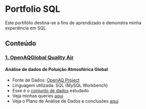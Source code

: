 # Portfolio SQL
Este portifólio destina-se a fins de aprendizado e demonstra minha experiência em SQL.

## Conteúdo
### [1. OpenAQGlobal Quality Air](./OpenAQ_Global_Quality_Air)
#### Análise de dados de Poluição Atmosférica Global
* Fonte de Dados: [OpenAQ Project](openaq.org/)
* Linguagem utilizada: SQL (MySQL Workbench)
* Esse é o [conjunto de dados](./OpenAQ_Global_Quality_Air/dataset.csv) estudado
* Veja minhas queries [aqui](./OpenAQ_Global_Quality_Air/Script.sql)
* Veja o Plano de Análise de Dados e conclusões [aqui](./OpenAQ_Global_Quality_Air/Plano_Analise_de_Dados.pdf)
